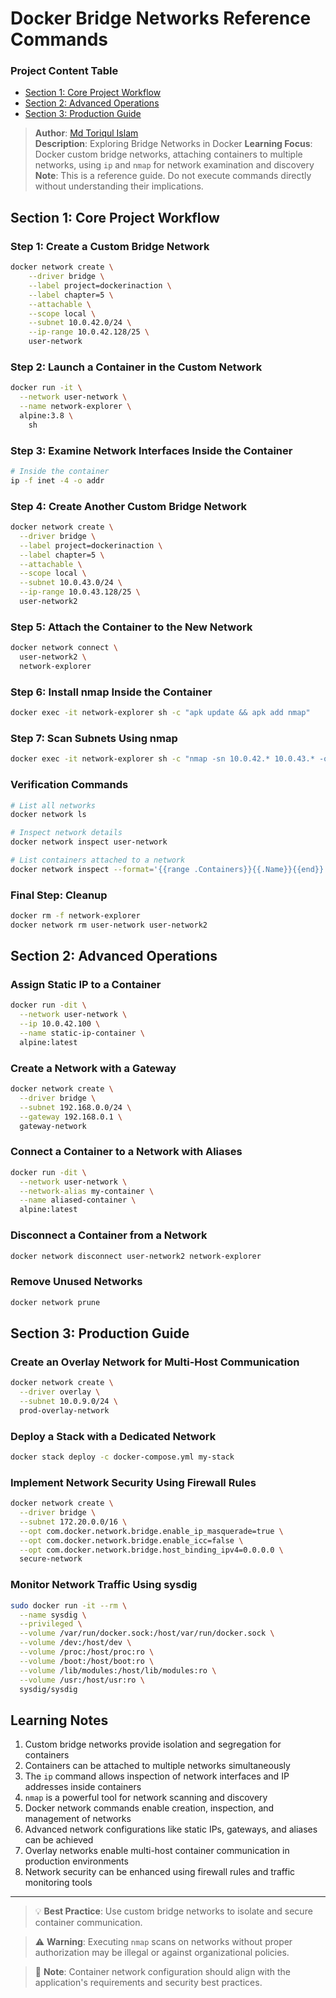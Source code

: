 # Docker Bridge Networks Reference Commands

### Project Content Table
- [Section 1: Core Project Workflow](#section-1-core-project-workflow)
- [Section 2: Advanced Operations](#section-2-advanced-operations)
- [Section 3: Production Guide](#section-3-production-guide)

> **Author**: [Md Toriqul Islam](https://linkedin.com/TheToriqul)  
> **Description**: Exploring Bridge Networks in Docker
> **Learning Focus**: Docker custom bridge networks, attaching containers to multiple networks, using `ip` and `nmap` for network examination and discovery
> **Note**: This is a reference guide. Do not execute commands directly without understanding their implications.

## Section 1: Core Project Workflow

### Step 1: Create a Custom Bridge Network
```bash
docker network create \
    --driver bridge \
    --label project=dockerinaction \
    --label chapter=5 \
    --attachable \
    --scope local \
    --subnet 10.0.42.0/24 \
    --ip-range 10.0.42.128/25 \
    user-network
```

### Step 2: Launch a Container in the Custom Network
```bash
docker run -it \
  --network user-network \
  --name network-explorer \
  alpine:3.8 \
    sh
```

### Step 3: Examine Network Interfaces Inside the Container
```bash
# Inside the container
ip -f inet -4 -o addr
```

### Step 4: Create Another Custom Bridge Network
```bash
docker network create \
  --driver bridge \
  --label project=dockerinaction \
  --label chapter=5 \
  --attachable \
  --scope local \
  --subnet 10.0.43.0/24 \
  --ip-range 10.0.43.128/25 \
  user-network2
```

### Step 5: Attach the Container to the New Network
```bash
docker network connect \
  user-network2 \
  network-explorer
```

### Step 6: Install nmap Inside the Container
```bash
docker exec -it network-explorer sh -c "apk update && apk add nmap"
```

### Step 7: Scan Subnets Using nmap
```bash
docker exec -it network-explorer sh -c "nmap -sn 10.0.42.* 10.0.43.* -oG - | grep Status"
```

### Verification Commands
```bash
# List all networks
docker network ls

# Inspect network details
docker network inspect user-network

# List containers attached to a network
docker network inspect --format='{{range .Containers}}{{.Name}}{{end}}' user-network
```

### Final Step: Cleanup
```bash
docker rm -f network-explorer
docker network rm user-network user-network2
```

## Section 2: Advanced Operations

### Assign Static IP to a Container
```bash
docker run -dit \
  --network user-network \
  --ip 10.0.42.100 \
  --name static-ip-container \
  alpine:latest
```

### Create a Network with a Gateway
```bash
docker network create \
  --driver bridge \
  --subnet 192.168.0.0/24 \
  --gateway 192.168.0.1 \
  gateway-network
```

### Connect a Container to a Network with Aliases
```bash
docker run -dit \
  --network user-network \
  --network-alias my-container \
  --name aliased-container \
  alpine:latest
```

### Disconnect a Container from a Network
```bash
docker network disconnect user-network2 network-explorer
```

### Remove Unused Networks
```bash
docker network prune
```

## Section 3: Production Guide

### Create an Overlay Network for Multi-Host Communication
```bash
docker network create \
  --driver overlay \
  --subnet 10.0.9.0/24 \
  prod-overlay-network
```

### Deploy a Stack with a Dedicated Network
```bash
docker stack deploy -c docker-compose.yml my-stack
```

### Implement Network Security Using Firewall Rules
```bash
docker network create \
  --driver bridge \
  --subnet 172.20.0.0/16 \
  --opt com.docker.network.bridge.enable_ip_masquerade=true \
  --opt com.docker.network.bridge.enable_icc=false \
  --opt com.docker.network.bridge.host_binding_ipv4=0.0.0.0 \
  secure-network
```

### Monitor Network Traffic Using sysdig
```bash
sudo docker run -it --rm \
  --name sysdig \
  --privileged \
  --volume /var/run/docker.sock:/host/var/run/docker.sock \
  --volume /dev:/host/dev \
  --volume /proc:/host/proc:ro \
  --volume /boot:/host/boot:ro \
  --volume /lib/modules:/host/lib/modules:ro \
  --volume /usr:/host/usr:ro \
  sysdig/sysdig
```

## Learning Notes

1. Custom bridge networks provide isolation and segregation for containers
2. Containers can be attached to multiple networks simultaneously
3. The `ip` command allows inspection of network interfaces and IP addresses inside containers
4. `nmap` is a powerful tool for network scanning and discovery
5. Docker network commands enable creation, inspection, and management of networks
6. Advanced network configurations like static IPs, gateways, and aliases can be achieved
7. Overlay networks enable multi-host container communication in production environments
8. Network security can be enhanced using firewall rules and traffic monitoring tools

---

> 💡 **Best Practice**: Use custom bridge networks to isolate and secure container communication.

> ⚠️ **Warning**: Executing `nmap` scans on networks without proper authorization may be illegal or against organizational policies.

> 📝 **Note**: Container network configuration should align with the application's requirements and security best practices.